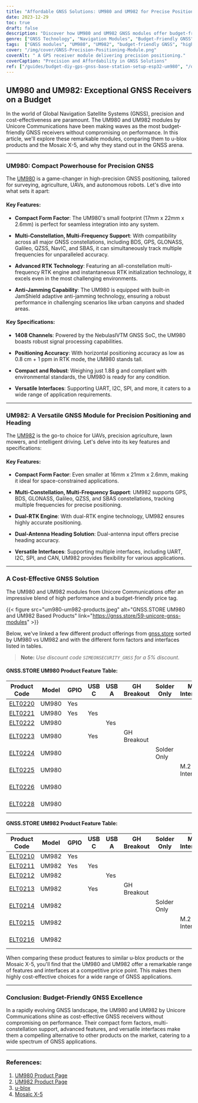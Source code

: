 ```yaml
---
title: "Affordable GNSS Solutions: UM980 and UM982 for Precise Positioning"
date: 2023-12-29
toc: true
draft: false
description: "Discover how UM980 and UM982 GNSS modules offer budget-friendly, high-precision positioning for a range of applications. Unleash precision without breaking the bank."
genre: ["GNSS Technology", "Navigation Modules", "Budget-Friendly GNSS", "High-Precision GPS", "Satellite Navigation", "Unicore Communications", "Multi-Constellation GNSS", "Positioning Solutions", "Compact GNSS Modules", "GNSS Performance"]
tags:  ["GNSS modules", "UM980", "UM982", "budget-friendly GNSS", "high-precision positioning", "satellite navigation", "Unicore Communications", "multi-constellation GNSS", "positioning solutions", "compact GNSS modules", "GNSS performance", "GPS technology", "affordable navigation", "satellite-based navigation", "dual-antenna heading solution", "GNSS receivers", "RTK technology", "cost-effective GNSS", "GNSS accuracy", "GNSS applications", "GNSS technology", "precision agriculture", "UAVs", "surveying", "autonomous robots", "GPS receivers", "GNSS solutions", "GNSS performance", "GNSS integration", "high-performance GNSS", "versatile interfaces", "satellite positioning"]
cover: "/img/cover/GNSS-Precision-Positioning-Module.png"
coverAlt: " A GPS receiver module delivering precision positioning."
coverCaption: "Precision and Affordability in GNSS Solutions"
ref: ["/guides/budget-diy-gps-gnss-base-station-setup-esp32-um980", "/other/onocoy-supported-rtcm-messages"]
---
```


## UM980 and UM982: Exceptional GNSS Receivers on a Budget

In the world of Global Navigation Satellite Systems (GNSS), precision and cost-effectiveness are paramount. The UM980 and UM982 modules by Unicore Communications have been making waves as the most budget-friendly GNSS receivers without compromising on performance. In this article, we'll explore these remarkable modules, comparing them to u-blox products and the Mosaic X-5, and why they stand out in the GNSS arena.

______

### **UM980: Compact Powerhouse for Precision GNSS**

The [UM980](https://en.unicorecomm.com/products/detail/26) is a game-changer in high-precision GNSS positioning, tailored for surveying, agriculture, UAVs, and autonomous robots. Let's dive into what sets it apart:

#### **Key Features**:

- **Compact Form Factor**: The UM980's small footprint (17mm x 22mm x 2.6mm) is perfect for seamless integration into any system.

- **Multi-Constellation, Multi-Frequency Support**: With compatibility across all major GNSS constellations, including BDS, GPS, GLONASS, Galileo, QZSS, NavIC, and SBAS, it can simultaneously track multiple frequencies for unparalleled accuracy.

- **Advanced RTK Technology**: Featuring an all-constellation multi-frequency RTK engine and instantaneous RTK initialization technology, it excels even in the most challenging environments.

- **Anti-Jamming Capability**: The UM980 is equipped with built-in JamShield adaptive anti-jamming technology, ensuring a robust performance in challenging scenarios like urban canyons and shaded areas.

#### **Key Specifications**:

- **1408 Channels**: Powered by the NebulasIVTM GNSS SoC, the UM980 boasts robust signal processing capabilities.

- **Positioning Accuracy**: With horizontal positioning accuracy as low as 0.8 cm + 1 ppm in RTK mode, the UM980 stands tall.

- **Compact and Robust**: Weighing just 1.88 g and compliant with environmental standards, the UM980 is ready for any condition.

- **Versatile Interfaces**: Supporting UART, I2C, SPI, and more, it caters to a wide range of application requirements.

______

### **UM982: A Versatile GNSS Module for Precision Positioning and Heading**

The [UM982](https://en.unicorecomm.com/products/detail/24) is the go-to choice for UAVs, precision agriculture, lawn mowers, and intelligent driving. Let's delve into its key features and specifications:

#### **Key Features**:

- **Compact Form Factor**: Even smaller at 16mm x 21mm x 2.6mm, making it ideal for space-constrained applications.

- **Multi-Constellation, Multi-Frequency Support**: UM982 supports GPS, BDS, GLONASS, Galileo, QZSS, and SBAS constellations, tracking multiple frequencies for precise positioning.

- **Dual-RTK Engine**: With dual-RTK engine technology, UM982 ensures highly accurate positioning.

- **Dual-Antenna Heading Solution**: Dual-antenna input offers precise heading accuracy.

- **Versatile Interfaces**: Supporting multiple interfaces, including UART, I2C, SPI, and CAN, UM982 provides flexibility for various applications.

______

### **A Cost-Effective GNSS Solution**

The UM980 and UM982 modules from Unicore Communications offer an impressive blend of high performance and a budget-friendly price tag. 

{{< figure src="um980-um982-products.jpeg" alt="GNSS.STORE UM980 and UM982 Based Products" link="https://gnss.store/59-unicore-gnss-modules" >}}

Below, we've linked a few different product offerings from [gnss.store](https://gnss.store/) sorted by UM980 vs UM982 and with the different form factors and interfaces listed in tables.

> **Note:** *Use discount code `SIMEONSECURITY_GNSS` for a 5% discount.*

#### GNSS.STORE UM980 Product Feature Table:
| Product Code | Model | GPIO | USB C | USB A | GH Breakout | Solder Only | M.2 Interface | Smart Antenna | mPCIe Interface |
| ------------ | ----- | ---- | ----- | ----- | ----------- | ----------- | ------------- | ------------- | --------------- |
| [ELT0220](https://gnss.store/unicore-gnss-modules/245-149-elt0220.html#/57-connector-sma)       | UM980 | Yes  |       |       |             |             |               |               |                 |
| [ELT0221](https://gnss.store/unicore-gnss-modules/246-151-elt0221.html#/57-connector-sma)       | UM980 | Yes  | Yes   |       |             |             |               |               |                 |
| [ELT0222](https://gnss.store/unicore-gnss-modules/247-elt0222.html)       | UM980 |      |       | Yes   |             |             |               |               |                 |
| [ELT0223](https://gnss.store/unicore-gnss-modules/248-elt0223.html)      | UM980 |      | Yes   |       | GH Breakout |             |               |               |                 |
| [ELT0224](https://gnss.store/unicore-gnss-modules/249-167-elt0224.html#/18-form_factor-surface_mount/58-connector-ipex)       | UM980 |      |       |       |             | Solder Only |               |               |                 |
| [ELT0225](https://gnss.store/unicore-gnss-modules/250-elt0225.html)       | UM980 |      |       |       |             |             | M.2 Interface |               |                 |
| [ELT0226](https://gnss.store/unicore-gnss-modules/251-elt0226.html)       | UM980 |      |       |       |             |             |               |               | mPCIe Interface |
| [ELT0228](https://gnss.store/unicore-gnss-modules/253-170-elt0228.html#/59-antenna-no_antenna)       | UM980 |      |       |       |             |             |               | Smart Antenna  |                 |


#### GNSS.STORE UM982 Product Feature Table:
| Product Code | Model | GPIO | USB C | USB A | GH Breakout | Solder Only | M.2 Interface | mPCIe Interface |
| ------------ | ----- | ---- | ----- | ----- | ----------- | ----------- | ------------- | --------------- |
| [ELT0210](https://gnss.store/um982-gnss-modules/237-155-elt0210.html#/57-connector-sma)       | UM982 | Yes  |       |       |             |             |               |                 |
| [ELT0211](https://gnss.store/um982-gnss-modules/238-157-elt0211.html#/57-connector-sma)       | UM982 | Yes  | Yes   |       |             |             |               |                 |
| [ELT0212](https://gnss.store/um982-gnss-modules/239-elt0212.html)       | UM982 |      |       | Yes   |             |             |               |                 |
| [ELT0213](https://gnss.store/um982-gnss-modules/240-elt0213.html)       | UM982 |      | Yes   |       | GH Breakout |             |               |                 |
| [ELT0214](https://gnss.store/um982-gnss-modules/241-165-elt0214.html#/18-form_factor-surface_mount/58-connector-ipex)       | UM982 |      |       |       |             | Solder Only |               |                 |
| [ELT0215](https://gnss.store/um982-gnss-modules/242-elt0215.html)       | UM982 |      |       |       |             |             | M.2 Interface |                 |
| [ELT0216](https://gnss.store/um982-gnss-modules/243-elt0216.html)       | UM982 |      |       |       |             |             |               | mPCIe Interface |


When comparing these product features to similar u-blox products or the Mosaic X-5, you'll find that the UM980 and UM982 offer a remarkable range of features and interfaces at a competitive price point. This makes them highly cost-effective choices for a wide range of GNSS applications.

______

### **Conclusion: Budget-Friendly GNSS Excellence**

In a rapidly evolving GNSS landscape, the UM980 and UM982 by Unicore Communications shine as cost-effective GNSS receivers without compromising on performance. Their compact form factors, multi-constellation support, advanced features, and versatile interfaces make them a compelling alternative to other products on the market, catering to a wide spectrum of GNSS applications.

______

### **References**:

1. [UM980 Product Page](https://en.unicorecomm.com/products/detail/26)
2. [UM982 Product Page](https://en.unicorecomm.com/products/detail/24)
3. [u-blox](https://www.u-blox.com/en/)
4. [Mosaic X-5](https://www.septentrio.com/en/products/gps/gnss-receiver-modules/mosaic-x5)
